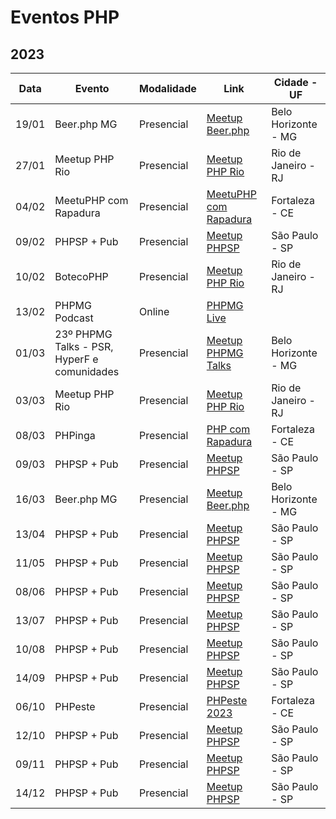 # Eventos PHP

## 2023

| Data | Evento | Modalidade | Link | Cidade - UF |
| --- | --- | --- | --- | --- |
| 19/01 | Beer.php MG | Presencial | [Meetup Beer.php](https://www.meetup.com/pt-BR/php-mg/events/290922553) | Belo Horizonte - MG |
| 27/01 | Meetup PHP Rio | Presencial | [Meetup PHP Rio](https://www.meetup.com/pt-BR/php-rio/events/290767139/) | Rio de Janeiro - RJ |
| 04/02 | MeetuPHP com Rapadura | Presencial | [MeetuPHP com Rapadura](http://meetup.phpcomrapadura.org/) | Fortaleza - CE |
| 09/02 | PHPSP + Pub | Presencial | [Meetup PHPSP](https://www.meetup.com/pt-BR/php-sp/events/) | São Paulo - SP |
| 10/02 | BotecoPHP | Presencial | [Meetup PHP Rio](https://www.meetup.com/pt-BR/php-rio/events/291469592) | Rio de Janeiro - RJ |
| 13/02 | PHPMG Podcast | Online | [PHPMG Live](https://youtube.com/live/b3I-WoVKKNM?feature=share) |  |
| 01/03 | 23º PHPMG Talks - PSR, HyperF e comunidades | Presencial | [Meetup PHPMG Talks](https://www.meetup.com/pt-BR/php-mg/events/291592989/) | Belo Horizonte - MG |
| 03/03 | Meetup PHP Rio | Presencial | [Meetup PHP Rio](https://www.meetup.com/pt-BR/php-rio/events/291315790) | Rio de Janeiro - RJ |
| 08/03 | PHPinga | Presencial | [PHP com Rapadura](https://phpcomrapadura.org) | Fortaleza - CE |
| 09/03 | PHPSP + Pub | Presencial | [Meetup PHPSP](https://www.meetup.com/pt-BR/php-sp/events/) | São Paulo - SP |
| 16/03 | Beer.php MG | Presencial | [Meetup Beer.php](https://www.meetup.com/pt-BR/php-mg/events/291593663) | Belo Horizonte - MG |
| 13/04 | PHPSP + Pub | Presencial | [Meetup PHPSP](https://www.meetup.com/pt-BR/php-sp/events/) | São Paulo - SP |
| 11/05 | PHPSP + Pub | Presencial | [Meetup PHPSP](https://www.meetup.com/pt-BR/php-sp/events/) | São Paulo - SP |
| 08/06 | PHPSP + Pub | Presencial | [Meetup PHPSP](https://www.meetup.com/pt-BR/php-sp/events/) | São Paulo - SP |
| 13/07 | PHPSP + Pub | Presencial | [Meetup PHPSP](https://www.meetup.com/pt-BR/php-sp/events/) | São Paulo - SP |
| 10/08 | PHPSP + Pub | Presencial | [Meetup PHPSP](https://www.meetup.com/pt-BR/php-sp/events/) | São Paulo - SP |
| 14/09 | PHPSP + Pub | Presencial | [Meetup PHPSP](https://www.meetup.com/pt-BR/php-sp/events/) | São Paulo - SP |
| 06/10 | PHPeste | Presencial | [PHPeste 2023](https://www.phpeste.org/) | Fortaleza - CE |
| 12/10 | PHPSP + Pub | Presencial | [Meetup PHPSP](https://www.meetup.com/pt-BR/php-sp/events/) | São Paulo - SP |
| 09/11 | PHPSP + Pub | Presencial | [Meetup PHPSP](https://www.meetup.com/pt-BR/php-sp/events/) | São Paulo - SP |
| 14/12 | PHPSP + Pub | Presencial | [Meetup PHPSP](https://www.meetup.com/pt-BR/php-sp/events/) | São Paulo - SP |
